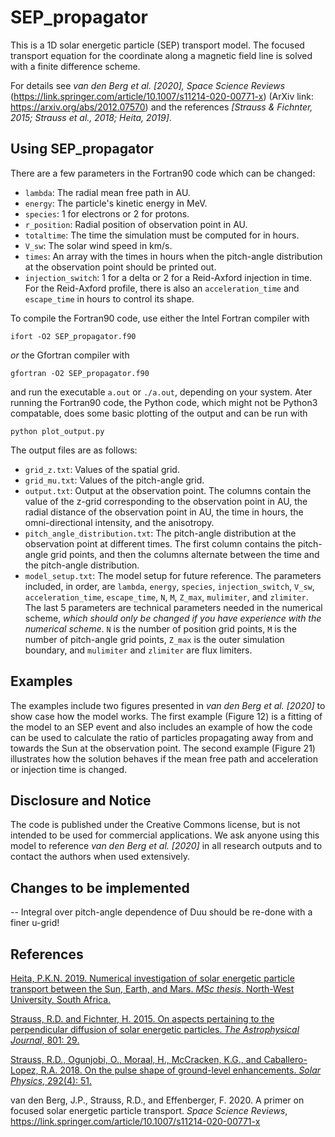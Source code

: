 # SEP_propagator

This is a 1D solar energetic particle (SEP) transport model. The focused transport equation for the coordinate along a magnetic field line is solved with a finite difference scheme.

For details see *van den Berg et al. [2020], Space Science Reviews* (https://link.springer.com/article/10.1007/s11214-020-00771-x) (ArXiv link: https://arxiv.org/abs/2012.07570) and the references *[Strauss & Fichnter, 2015; Strauss et al., 2018; Heita, 2019]*.

## Using SEP_propagator

There are a few parameters in the Fortran90 code which can be changed:
- `lambda`: The radial mean free path in AU.
- `energy`: The particle's kinetic energy in MeV.
- `species`: 1 for electrons or 2 for protons.  
- `r_position`: Radial position of observation point in AU.
- `totaltime`: The time the simulation must be computed for in hours.
- `V_sw`: The solar wind speed in km/s.
- `times`: An array with the times in hours when the pitch-angle distribution at the observation point should be printed out.
- `injection_switch`: 1 for a delta or 2 for a Reid-Axford injection in time. For the Reid-Axford profile, there is also an `acceleration_time` and `escape_time` in hours to control its shape.

To compile the Fortran90 code, use either the Intel Fortran compiler with
```
ifort -O2 SEP_propagator.f90
```
*or* the Gfortran compiler with
```
gfortran -O2 SEP_propagator.f90
```
and run the executable `a.out` or `./a.out`, depending on your system. Ater running the Fortran90 code, the Python code, which might not be Python3 compatable, does some basic plotting of the output and can be run with
```
python plot_output.py 
```

The output files are as follows:
- `grid_z.txt`: Values of the spatial grid.
- `grid_mu.txt`: Values of the pitch-angle grid.
- `output.txt`: Output at the observation point. The columns contain the value of the z-grid corresponding to the observation point in AU, the radial distance of the observation point in AU, the time in hours, the omni-directional intensity, and the anisotropy.
- `pitch_angle_distribution.txt`: The pitch-angle distribution at the observation point at different times. The first column contains the pitch-angle grid points, and then the columns alternate between the time and the pitch-angle distribution.
- `model_setup.txt`: The model setup for future reference. The parameters included, in order, are `lambda`, `energy`, `species`, `injection_switch`, `V_sw`, `acceleration_time`, `escape_time`, `N`, `M`, `Z_max`, `mulimiter`, and `zlimiter`. The last 5 parameters are technical parameters needed in the numerical scheme, *which should only be changed if you have experience with the numerical scheme*. `N` is the number of position grid points, `M` is the number of pitch-angle grid points, `Z_max` is the outer simulation boundary, and `mulimiter` and `zlimiter` are flux limiters.

## Examples

The examples include two figures presented in *van den Berg et al. [2020]* to show case how the model works. The first example (Figure 12) is a fitting of the model to an SEP event and also includes an example of how the code can be used to calculate the ratio of particles propagating away from and towards the Sun at the observation point. The second example (Figure 21) illustrates how the solution behaves if the mean free path and acceleration or injection time is changed.

## Disclosure and Notice

The  code  is published under the Creative Commons license, but is not intended to be used for commercial applications. We ask anyone using this model to reference *van den Berg et al. [2020]* in all research outputs and to contact the authors when used extensively.

## Changes to be implemented

-- Integral over pitch-angle dependence of Duu should be re-done with a finer u-grid!

## References

[Heita, P.K.N. 2019. Numerical investigation of solar energetic particle transport between the Sun, Earth, and Mars. *MSc thesis*. North-West University, South Africa.](https://dspace.nwu.ac.za/handle/10394/33865)

[Strauss, R.D. and Fichnter, H. 2015. On aspects pertaining to the perpendicular diffusion of solar energetic particles. *The Astrophysical Journal*, 801: 29.](https://ui.adsabs.harvard.edu/abs/2015ApJ...801...29S/abstract)

[Strauss, R.D., Ogunjobi, O., Moraal, H., McCracken, K.G., and Caballero-Lopez, R.A. 2018. On the pulse shape of ground-level enhancements. *Solar Physics*, 292(4): 51.](https://ui.adsabs.harvard.edu/abs/2017SoPh..292...51S/abstract)

van den Berg, J.P., Strauss, R.D., and Effenberger, F. 2020. A primer on focused solar energetic particle transport. *Space Science Reviews*, https://link.springer.com/article/10.1007/s11214-020-00771-x
